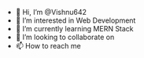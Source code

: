 - 👋 Hi, I’m @Vishnu642
- 👀 I’m interested in Web Development
- 🌱 I’m currently learning MERN Stack
- 💞️ I’m looking to collaborate on 
- 📫 How to reach me 

<!---
Vishnu642/Vishnu642 is a ✨ special ✨ repository because its `README.md` (this file) appears on your GitHub profile.
You can click the Preview link to take a look at your changes.
--->
